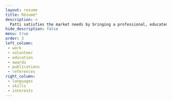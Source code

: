 ```yaml
---
layout: resume
title: Résumé*
description: >
  Patti satisfies the market needs by bringing a professional, educated, and trustworthy, yet warm and friendly voice to all voice over recordings. When a client is facing tight budgets and looming deadlines, she provides a simple solution to getting work done on time and within budget. 
hide_description: false
menu: true
order: 3
left_column:
 - work
 - volunteer
 - education
 - awards
 - publications
 - references
right_column:
 - languages
 - skills
 - interests
---
```

